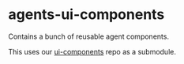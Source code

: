 # agents-ui-components

Contains a bunch of reusable agent components.

This uses our [ui-components](https://github.com/defog-ai/ui-components) repo as a submodule.
